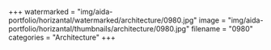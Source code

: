 +++
watermarked = "img/aida-portfolio/horizantal/watermarked/architecture/0980.jpg"
image = "img/aida-portfolio/horizantal/thumbnails/architecture/0980.jpg"
filename = "0980"
categories = "Architecture"
+++
